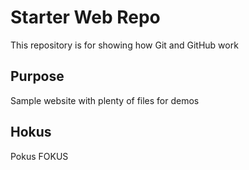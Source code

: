 # Starter Web Repo

This repository is for showing how Git and GitHub work

## Purpose

Sample website with plenty of files for demos

## Hokus

Pokus FOKUS